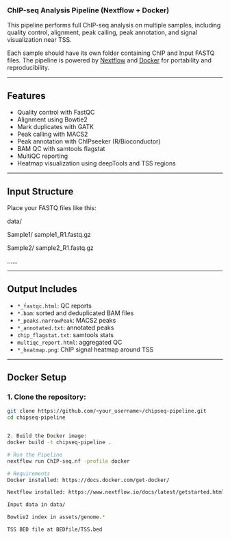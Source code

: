 ### ChIP-seq Analysis Pipeline (Nextflow + Docker)

This pipeline performs full ChIP-seq analysis on multiple samples, including quality control, alignment, peak calling, peak annotation, and signal visualization near TSS.

Each sample should have its own folder containing ChIP and Input FASTQ files. The pipeline is powered by [Nextflow](https://www.nextflow.io/) and [Docker](https://www.docker.com/) for portability and reproducibility.



--------

## Features

-  Quality control with FastQC
-  Alignment using Bowtie2
-  Mark duplicates with GATK
-  Peak calling with MACS2
-  Peak annotation with ChIPseeker (R/Bioconductor)
-  BAM QC with samtools flagstat
-  MultiQC reporting
-  Heatmap visualization using deepTools and TSS regions

---

##  Input Structure

Place your FASTQ files like this:

data/ 

Sample1/ sample1_R1.fastq.gz 

Sample2/ sample2_R1.fastq.gz 

......


---

##  Output Includes

- `*_fastqc.html`: QC reports
- `*.bam`: sorted and deduplicated BAM files
- `*_peaks.narrowPeak`: MACS2 peaks
- `*_annotated.txt`: annotated peaks
- `chip_flagstat.txt`: samtools stats
- `multiqc_report.html`: aggregated QC
- `*_heatmap.png`: ChIP signal heatmap around TSS

---

##  Docker Setup

### 1. Clone the repository:

```bash
git clone https://github.com/<your_username>/chipseq-pipeline.git
cd chipseq-pipeline


2. Build the Docker image:
docker build -t chipseq-pipeline .

# Run the Pipeline
nextflow run ChIP-seq.nf -profile docker

# Requirements
Docker installed: https://docs.docker.com/get-docker/

Nextflow installed: https://www.nextflow.io/docs/latest/getstarted.html

Input data in data/

Bowtie2 index in assets/genome.*

TSS BED file at BEDfile/TSS.bed






